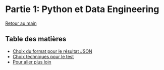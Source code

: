 # Partie 1: Python et Data Engineering

[Retour au main](../../README.md)

## Table des matières

- [Choix du format pour le résultat JSON](./01_format_json.md)
- [Choix techniques pour le test](./02_technical_choice.md)
- [Pour aller plus loin](./03_to_go_further.md)